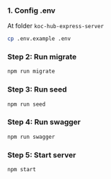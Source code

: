 
### 1. Config .env

At folder `koc-hub-express-server`

```bash
cp .env.example .env
```



### Step 2: Run migrate

```bash
npm run migrate
```

### Step 3: Run seed

```bash
npm run seed
```

### Step 4: Run swagger

```bash
npm run swagger
```

### Step 5: Start server

```bash
npm start
```